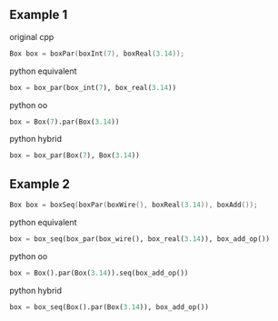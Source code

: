 

## Example 1

original cpp

```c++
Box box = boxPar(boxInt(7), boxReal(3.14));
```

python equivalent

```python
box = box_par(box_int(7), box_real(3.14))
```

python oo

```python
box = Box(7).par(Box(3.14))
```

python hybrid

```python
box = box_par(Box(7), Box(3.14))
```

## Example 2

```c++
Box box = boxSeq(boxPar(boxWire(), boxReal(3.14)), boxAdd());
```

python equivalent

```python
box = box_seq(box_par(box_wire(), box_real(3.14)), box_add_op())
```

python oo

```python
box = Box().par(Box(3.14)).seq(box_add_op())
```

python hybrid

```python
box = box_seq(Box().par(Box(3.14)), box_add_op())
```


